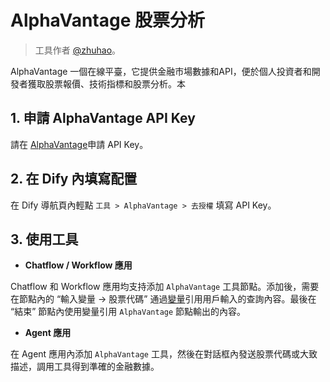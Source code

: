 # AlphaVantage 股票分析

> 工具作者 [@zhuhao](https://github.com/hwzhuhao)。

AlphaVantage 一個在線平臺，它提供金融市場數據和API，便於個人投資者和開發者獲取股票報價、技術指標和股票分析。本

## 1. 申請 AlphaVantage API Key

請在 [AlphaVantage](https://www.alphavantage.co/support/#api-key)申請 API Key。

## 2. 在 Dify 內填寫配置

在 Dify 導航頁內輕點 `工具 > AlphaVantage > 去授權` 填寫 API Key。

## 3. 使用工具

- **Chatflow / Workflow 應用**

Chatflow 和 Workflow 應用均支持添加 `AlphaVantage` 工具節點。添加後，需要在節點內的 “輸入變量 → 股票代碼” 通過[變量](https://docs.dify.ai/v/zh-hans/guides/workflow/variables)引用用戶輸入的查詢內容。最後在 “結束” 節點內使用變量引用 `AlphaVantage` 節點輸出的內容。

- **Agent 應用**

在 Agent 應用內添加 `AlphaVantage` 工具，然後在對話框內發送股票代碼或大致描述，調用工具得到準確的金融數據。
